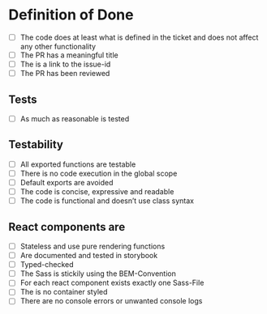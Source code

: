 # Definition of Done

- [ ]	The code does at least what is defined in the ticket and does not affect any other functionality
- [ ]	The PR has a meaningful title
- [ ]	The is a link to the issue-id
- [ ] The PR has been reviewed

## Tests
- [ ] As much as reasonable is tested

##	Testability
- [ ] All exported functions are testable
- [ ] There is no code execution in the global scope
- [ ] Default exports are avoided
- [ ]	The code is concise, expressive and readable
- [ ] The code is functional and doesn’t use class syntax

## React components are
- [ ] Stateless and use pure rendering functions
- [ ] Are documented and tested in storybook
- [ ] Typed-checked
- [ ] The Sass is stickily using the BEM-Convention
- [ ] For each react component exists exactly one Sass-File
- [ ] The is no container styled
- [ ] There are no console errors or unwanted console logs
